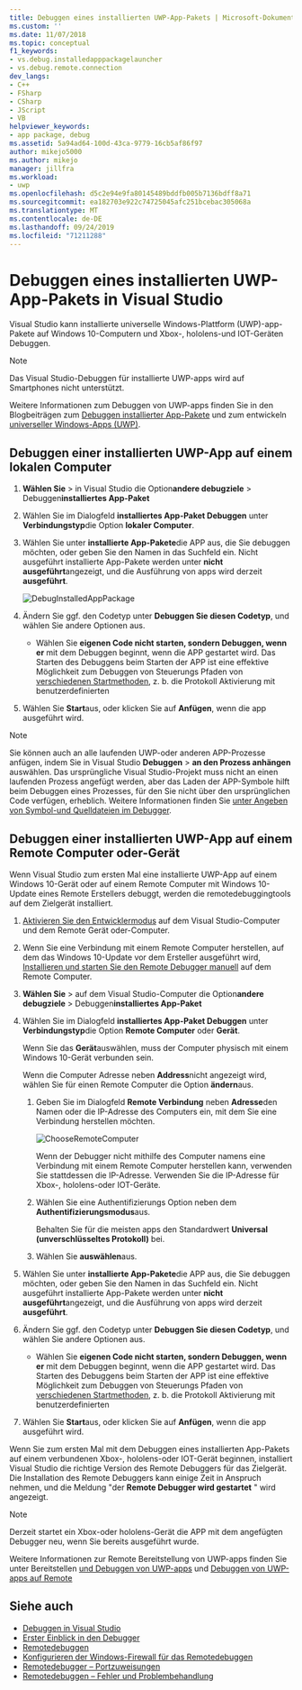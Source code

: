 ```yaml
---
title: Debuggen eines installierten UWP-App-Pakets | Microsoft-Dokumentation
ms.custom: ''
ms.date: 11/07/2018
ms.topic: conceptual
f1_keywords:
- vs.debug.installedapppackagelauncher
- vs.debug.remote.connection
dev_langs:
- C++
- FSharp
- CSharp
- JScript
- VB
helpviewer_keywords:
- app package, debug
ms.assetid: 5a94ad64-100d-43ca-9779-16cb5af86f97
author: mikejo5000
ms.author: mikejo
manager: jillfra
ms.workload:
- uwp
ms.openlocfilehash: d5c2e94e9fa80145489bddfb005b7136bdff8a71
ms.sourcegitcommit: ea182703e922c74725045afc251bcebac305068a
ms.translationtype: MT
ms.contentlocale: de-DE
ms.lasthandoff: 09/24/2019
ms.locfileid: "71211288"
---
```

# <a name="debug-an-installed-uwp-app-package-in-visual-studio"></a>Debuggen eines installierten UWP-App-Pakets in Visual Studio

Visual Studio kann installierte universelle Windows-Plattform (UWP)-app-Pakete auf Windows 10-Computern und Xbox-, hololens-und IOT-Geräten Debuggen.

>[!NOTE]
>Das Visual Studio-Debuggen für installierte UWP-apps wird auf Smartphones nicht unterstützt.

Weitere Informationen zum Debuggen von UWP-apps finden Sie in den Blogbeiträgen zum [Debuggen installierter App-Pakete](https://devblogs.microsoft.com/devops/updates-for-debugging-installed-app-packages-in-visual-studio-2015-update-2/) und zum entwickeln [universeller Windows-Apps (UWP)](https://devblogs.microsoft.com/visualstudio/universal-windows-apps-targeting-windows-10-anniversary-sdk/).

## <a name="debug-an-installed-uwp-app-on-a-local-machine"></a>Debuggen einer installierten UWP-App auf einem lokalen Computer

1. **Wählen Sie** > in Visual Studio die Option**andere debugziele** > Debuggen**installiertes App-Paket**

1. Wählen Sie im Dialogfeld **installiertes App-Paket Debuggen** unter **Verbindungstyp**die Option **lokaler Computer**.

1. Wählen Sie unter **installierte App-Pakete**die APP aus, die Sie debuggen möchten, oder geben Sie den Namen in das Suchfeld ein. Nicht ausgeführt installierte App-Pakete werden unter **nicht ausgeführt**angezeigt, und die Ausführung von apps wird derzeit **ausgeführt**.

   ![DebugInstalledAppPackage](../debugger/media/debug-installed-app-pkg.png "DebugInstalledAppPackage")

1. Ändern Sie ggf. den Codetyp unter **Debuggen Sie diesen Codetyp**, und wählen Sie andere Optionen aus.
   - Wählen Sie **eigenen Code nicht starten, sondern Debuggen, wenn er** mit dem Debuggen beginnt, wenn die APP gestartet wird. Das Starten des Debuggens beim Starten der APP ist eine effektive Möglichkeit zum Debuggen von Steuerungs Pfaden von [verschiedenen Startmethoden](/windows/uwp/xbox-apps/automate-launching-uwp-apps), z. b. die Protokoll Aktivierung mit benutzerdefinierten

1. Wählen Sie **Start**aus, oder klicken Sie auf **Anfügen**, wenn die app ausgeführt wird.

> [!NOTE]
> Sie können auch an alle laufenden UWP-oder anderen APP-Prozesse anfügen, indem Sie in Visual Studio **Debuggen** > **an den Prozess anhängen** auswählen. Das ursprüngliche Visual Studio-Projekt muss nicht an einen laufenden Prozess angefügt werden, aber das Laden der APP-Symbole hilft beim Debuggen eines Prozesses, für den Sie nicht über den ursprünglichen Code verfügen, erheblich. Weitere Informationen finden Sie [unter Angeben von Symbol-und Quelldateien im Debugger](specify-symbol-dot-pdb-and-source-files-in-the-visual-studio-debugger.md).

## <a name="remote"></a>Debuggen einer installierten UWP-App auf einem Remote Computer oder-Gerät

Wenn Visual Studio zum ersten Mal eine installierte UWP-App auf einem Windows 10-Gerät oder auf einem Remote Computer mit Windows 10-Update eines Remote Erstellers debuggt, werden die remotedebuggingtools auf dem Zielgerät installiert.

1. [Aktivieren Sie den Entwicklermodus](/windows/uwp/get-started/enable-your-device-for-development) auf dem Visual Studio-Computer und dem Remote Gerät oder-Computer.

1. Wenn Sie eine Verbindung mit einem Remote Computer herstellen, auf dem das Windows 10-Update vor dem Ersteller ausgeführt wird, [Installieren und starten Sie den Remote Debugger manuell](../debugger/remote-debugging.md) auf dem Remote Computer.

1. **Wählen Sie** > auf dem Visual Studio-Computer die Option**andere debugziele** > Debuggen**installiertes App-Paket**

1. Wählen Sie im Dialogfeld **installiertes App-Paket Debuggen** unter **Verbindungstyp**die Option **Remote Computer** oder **Gerät**.

   Wenn Sie das **Gerät**auswählen, muss der Computer physisch mit einem Windows 10-Gerät verbunden sein.

   Wenn die Computer Adresse neben **Address**nicht angezeigt wird, wählen Sie für einen Remote Computer die Option **ändern**aus.

   1. Geben Sie im Dialogfeld **Remote Verbindung** neben **Adresse**den Namen oder die IP-Adresse des Computers ein, mit dem Sie eine Verbindung herstellen möchten.

      ![ChooseRemoteComputer](../debugger/media/debug-remote-app-pkg.png "ChooseRemoteComputer")

      Wenn der Debugger nicht mithilfe des Computer namens eine Verbindung mit einem Remote Computer herstellen kann, verwenden Sie stattdessen die IP-Adresse. Verwenden Sie die IP-Adresse für Xbox-, hololens-oder IOT-Geräte.
   1. Wählen Sie eine Authentifizierungs Option neben dem **Authentifizierungsmodus**aus.

      Behalten Sie für die meisten apps den Standardwert **Universal (unverschlüsseltes Protokoll)** bei.
   1. Wählen Sie **auswählen**aus.

1. Wählen Sie unter **installierte App-Pakete**die APP aus, die Sie debuggen möchten, oder geben Sie den Namen in das Suchfeld ein. Nicht ausgeführt installierte App-Pakete werden unter **nicht ausgeführt**angezeigt, und die Ausführung von apps wird derzeit **ausgeführt**.

1. Ändern Sie ggf. den Codetyp unter **Debuggen Sie diesen Codetyp**, und wählen Sie andere Optionen aus.
   - Wählen Sie **eigenen Code nicht starten, sondern Debuggen, wenn er** mit dem Debuggen beginnt, wenn die APP gestartet wird. Das Starten des Debuggens beim Starten der APP ist eine effektive Möglichkeit zum Debuggen von Steuerungs Pfaden von [verschiedenen Startmethoden](/windows/uwp/xbox-apps/automate-launching-uwp-apps), z. b. die Protokoll Aktivierung mit benutzerdefinierten

1. Wählen Sie **Start**aus, oder klicken Sie auf **Anfügen**, wenn die app ausgeführt wird.

Wenn Sie zum ersten Mal mit dem Debuggen eines installierten App-Pakets auf einem verbundenen Xbox-, hololens-oder IOT-Gerät beginnen, installiert Visual Studio die richtige Version des Remote Debuggers für das Zielgerät. Die Installation des Remote Debuggers kann einige Zeit in Anspruch nehmen, und die Meldung "der **Remote Debugger wird gestartet** " wird angezeigt.

>[!NOTE]
>Derzeit startet ein Xbox-oder hololens-Gerät die APP mit dem angefügten Debugger neu, wenn Sie bereits ausgeführt wurde.

Weitere Informationen zur Remote Bereitstellung von UWP-apps finden Sie unter Bereitstellen [und Debuggen von UWP-apps](/windows/uwp/debug-test-perf/deploying-and-debugging-uwp-apps#advanced-remote-deployment-options) und [Debuggen von UWP-apps auf Remote](run-windows-store-apps-on-a-remote-machine.md)

## <a name="see-also"></a>Siehe auch

- [Debuggen in Visual Studio](../debugger/index.yml)
- [Erster Einblick in den Debugger](../debugger/debugger-feature-tour.md)
- [Remotedebuggen](../debugger/remote-debugging.md)
- [Konfigurieren der Windows-Firewall für das Remotedebuggen](../debugger/configure-the-windows-firewall-for-remote-debugging.md)
- [Remotedebugger – Portzuweisungen](../debugger/remote-debugger-port-assignments.md)
- [Remotedebuggen – Fehler und Problembehandlung](../debugger/remote-debugging-errors-and-troubleshooting.md)